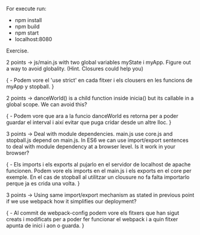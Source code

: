 For execute run:

  - npm install
  - npm build
  - npm start
  - localhost:8080

Exercise.

2 points -> js/main.js with two global variables myState i myApp. Figure out a way to avoid globality. (Hint. Closures could help you)

  {
    - Podem vore el 'use strict' en cada fitxer i els clousers en les funcions de myApp y stopball.
  }

2 points -> danceWorld() is a child function inside inicia() but its callable in a global scope. We can avoid this?

  {
    - Podem vore que ara a la funcio danceWorld es retorna per a poder guardar el interval i així evitar que puga cridar desde un altre lloc.
  }

3 points -> Deal with module dependencies. main.js use core.js and stopball.js depend on main.js. In ES6 we can use import/export sentences to deal with module dependency at a browser level. Is it work in your browser?

  {
    - Els imports i els exports al pujarlo en el servidor de localhost de apache funcionen. Podem vore els imports en el main.js i els exports en el core per             exemple. En el cas de stopball al utilitzar un clousure no fa falta importarlo perque ja es crida una volta.
  }

3 points -> Using same import/export mechanism as stated in previous point if we use webpack how it simplifies our deployment?

  {
    - Al commit de webpack-config podem vore els fitxers que han sigut creats i modificats per a poder fer funcionar el webpack i a quin fitxer apunta de inici i         aon o guarda.
  }
